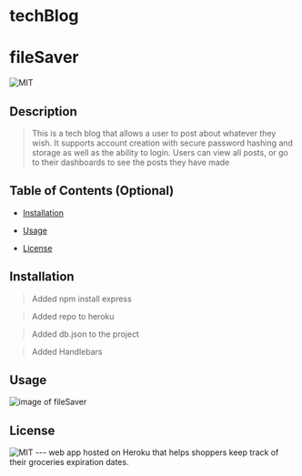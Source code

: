 # techBlog
# fileSaver

![MIT](https://img.shields.io/badge/license-MIT-brightgreen)

## Description

>This is a tech blog that allows a user to post about whatever they wish. It supports account creation with secure password hashing and storage as well as the ability to login. Users can view all posts, or go to their dashboards to see the posts they have made



## Table of Contents (Optional)

- [Installation](#installation)

- [Usage](#usage)

- [License](#license)


## Installation

>Added npm install express 

>Added repo to heroku 

>Added db.json to the project

>Added Handlebars




## Usage

![image of fileSaver](../)



## License

 ![MIT](https://img.shields.io/badge/license-MIT-brightgreen)
--- web app hosted on Heroku that helps shoppers keep track of their groceries expiration dates.

  
